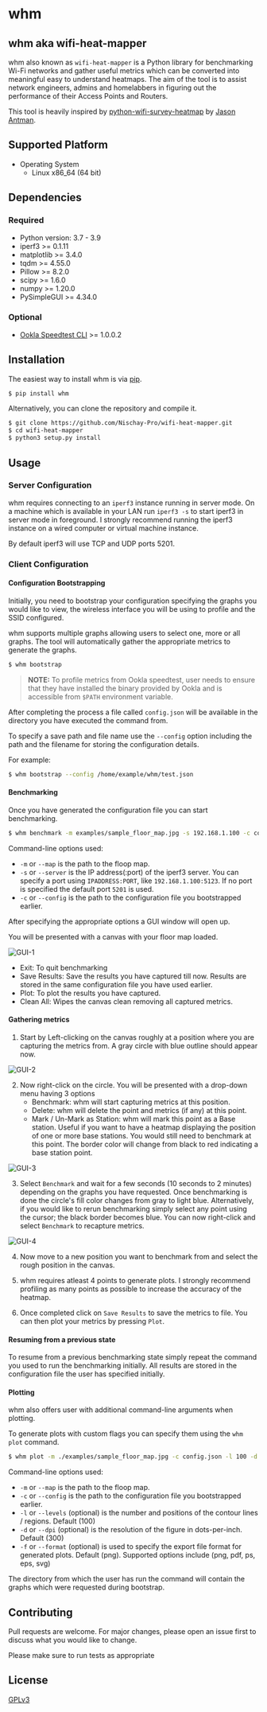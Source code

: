 # whm

## whm aka wifi-heat-mapper

whm also known as `wifi-heat-mapper` is a Python library for benchmarking Wi-Fi networks and gather useful metrics which can be converted into meaningful easy to understand heatmaps. The aim of the tool is to assist network engineers, admins and homelabbers in figuring out the performance of their Access Points and Routers.

This tool is heavily inspired by [python-wifi-survey-heatmap](https://github.com/jantman/python-wifi-survey-heatmap) by [Jason Antman](www.jasonantman.com).

## Supported Platform
* Operating System
    - Linux x86_64 (64 bit)

## Dependencies
### Required
* Python version: 3.7 - 3.9
* iperf3 >= 0.1.11
* matplotlib >= 3.4.0
* tqdm >= 4.55.0
* Pillow >= 8.2.0
* scipy >= 1.6.0
* numpy >= 1.20.0
* PySimpleGUI >= 4.34.0

### Optional
* [Ookla Speedtest CLI](https://www.speedtest.net/apps/cli) >= 1.0.0.2

## Installation

The easiest way to install whm is via [pip](https://pip.pypa.io/en/stable/).

```bash
$ pip install whm
```

Alternatively, you can clone the repository and compile it.

```bash
$ git clone https://github.com/Nischay-Pro/wifi-heat-mapper.git
$ cd wifi-heat-mapper
$ python3 setup.py install
```

## Usage

### Server Configuration

whm requires connecting to an `iperf3` instance running in server mode. On a machine which is available in your LAN run `iperf3 -s` to start iperf3 in server mode in foreground. I strongly recommend running the iperf3 instance on a wired computer or virtual machine instance.

By default iperf3 will use TCP and UDP ports 5201.


### Client Configuration

#### Configuration Bootstrapping

Initially, you need to bootstrap your configuration specifying the graphs you would like to view, the wireless interface you will be using to profile and the SSID configured.

whm supports multiple graphs allowing users to select one, more or all graphs. The tool will automatically gather the appropriate metrics to generate the graphs.

```bash
$ whm bootstrap
```

> **NOTE:** To profile metrics from Ookla speedtest, user needs to ensure that they have installed the binary provided by Ookla and is accessible from `$PATH` environment variable.

After completing the process a file called `config.json` will be available in the directory you have executed the command from.

To specify a save path and file name use the `--config` option including the path and the filename for storing the configuration details.

For example:

```bash
$ whm bootstrap --config /home/example/whm/test.json
```

#### Benchmarking

Once you have generated the configuration file you can start benchmarking.

```bash
$ whm benchmark -m examples/sample_floor_map.jpg -s 192.168.1.100 -c config.json 
```

Command-line options used:

* `-m` or `--map` is the path to the floop map.
* `-s` or `--server` is the IP address(:port) of the iperf3 server. You can specify a port using `IPADDRESS:PORT`, like `192.168.1.100:5123`. If no port is specified the default port `5201` is used.
* `-c` or `--config` is the path to the configuration file you bootstrapped earlier.

After specifying the appropriate options a GUI window will open up.

You will be presented with a canvas with your floor map loaded.

![GUI-1](images/gui-1.png)

* Exit: To quit benchmarking
* Save Results: Save the results you have captured till now. Results are stored in the same configuration file you have used earlier.
* Plot: To plot the results you have captured.
* Clean All: Wipes the canvas clean removing all captured metrics.

#### Gathering metrics

1. Start by Left-clicking on the canvas roughly at a position where you are capturing the metrics from. A gray circle with blue outline should appear now.

![GUI-2](images/gui-2.png)

2. Now right-click on the circle. You will be presented with a drop-down menu having 3 options
    * Benchmark: whm will start capturing metrics at this position.
    * Delete: whm will delete the point and metrics (if any) at this point.
    * Mark / Un-Mark as Station: whm will mark this point as a Base station. Useful if you want to have a heatmap displaying the position of one or more base stations. You would still need to benchmark at this point. The border color will change from black to red indicating a base station point.

![GUI-3](images/gui-3.png)

3. Select `Benchmark` and wait for a few seconds (10 seconds to 2 minutes) depending on the graphs you have requested. Once benchmarking is done the circle's fill color changes from gray to light blue. Alternatively, if you would like to rerun benchmarking simply select any point using the cursor; the black border becomes blue. You can now right-click and select `Benchmark` to recapture metrics.

![GUI-4](images/gui-4.png)

4. Now move to a new position you want to benchmark from and select the rough position in the canvas.
5. whm requires atleast 4 points to generate plots. I strongly recommend profiling as many points as possible to increase the accuracy of the heatmap.

6. Once completed click on `Save Results` to save the metrics to file. You can then plot your metrics by pressing `Plot`.

#### Resuming from a previous state

To resume from a previous benchmarking state simply repeat the command you used to run the benchmarking initially. All results are stored in the configuration file the user has specified initially.

#### Plotting

whm also offers user with additional command-line arguments when plotting.

To generate plots with custom flags you can specify them using the `whm plot` command.

```bash
$ whm plot -m ./examples/sample_floor_map.jpg -c config.json -l 100 -d 300 -f png 
```

Command-line options used:

* `-m` or `--map` is the path to the floop map.
* `-c` or `--config` is the path to the configuration file you bootstrapped earlier.
* `-l` or `--levels` (optional) is the number and positions of the contour lines / regions. Default (100)
* `-d` or `--dpi` (optional) is the resolution of the figure in dots-per-inch. Default (300)
* `-f` or `--format` (optional) is used to specify the export file format for generated plots. Default (png). 
Supported options include (png, pdf, ps, eps, svg)

The directory from which the user has run the command will contain the graphs which were requested during bootstrap.

## Contributing
Pull requests are welcome. For major changes, please open an issue first to discuss what you would like to change.

Please make sure to run tests as appropriate

## License
[GPLv3](https://choosealicense.com/licenses/gpl-3.0/)